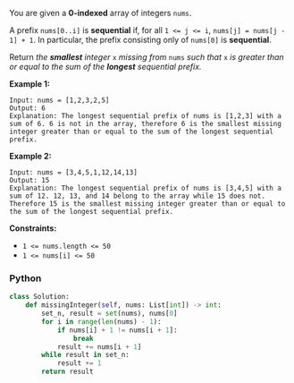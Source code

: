 You are given a  **0-indexed**  array of integers  `nums`.

A prefix  `nums[0..i]`  is  **sequential**  if, for all  `1 <= j <= i`,  `nums[j] = nums[j - 1] + 1`. In particular, the
prefix consisting only of  `nums[0]`  is  **sequential**.

Return  _the  **smallest**  integer_  `x`  _missing from_  `nums`  _such that_  `x`  _is greater than or equal to the
sum of the  **longest**  sequential prefix._

**Example 1:**

```
Input: nums = [1,2,3,2,5]
Output: 6
Explanation: The longest sequential prefix of nums is [1,2,3] with a sum of 6. 6 is not in the array, therefore 6 is the smallest missing integer greater than or equal to the sum of the longest sequential prefix.
```

**Example 2:**

```
Input: nums = [3,4,5,1,12,14,13]
Output: 15
Explanation: The longest sequential prefix of nums is [3,4,5] with a sum of 12. 12, 13, and 14 belong to the array while 15 does not. Therefore 15 is the smallest missing integer greater than or equal to the sum of the longest sequential prefix.
```

**Constraints:**

- `1 <= nums.length <= 50`
- `1 <= nums[i] <= 50`

### Python

```python
class Solution:
    def missingInteger(self, nums: List[int]) -> int:
        set_n, result = set(nums), nums[0]
        for i in range(len(nums) - 1):
            if nums[i] + 1 != nums[i + 1]:
                break
            result += nums[i + 1]
        while result in set_n:
            result += 1
        return result
```